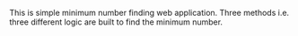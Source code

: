 This is simple minimum number finding web application.
Three methods i.e. three different logic are built to find the minimum number.

